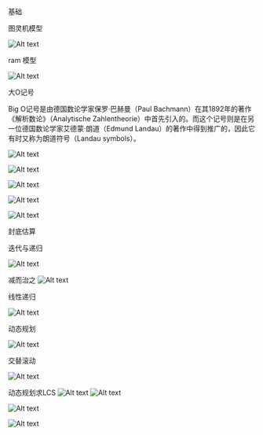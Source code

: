 

基础

图灵机模型

![Alt text](image.png)

ram 模型

![Alt text](image-1.png)

大O记号

Big O记号是由德国数论学家保罗·巴赫曼（Paul Bachmann）在其1892年的著作《解析数论》（Analytische Zahlentheorie）中首先引入的。而这个记号则是在另一位德国数论学家艾德蒙·朗道（Edmund Landau）的著作中得到推广的，因此它有时又称为朗道符号（Landau symbols）。

![Alt text](image-2.png)

![Alt text](image-3.png)

![Alt text](image-4.png)

![Alt text](image-5.png)

![Alt text](image-6.png)

封底估算

迭代与递归

![Alt text](image-7.png)

减而治之
![Alt text](image-8.png)

线性递归


![Alt text](image-9.png)


动态规划

![Alt text](image-10.png)


交替滚动

![Alt text](image-11.png)


动态规划求LCS
![Alt text](image-13.png)
![Alt text](image-12.png)

![Alt text](image-14.png)

![Alt text](image-15.png)


















